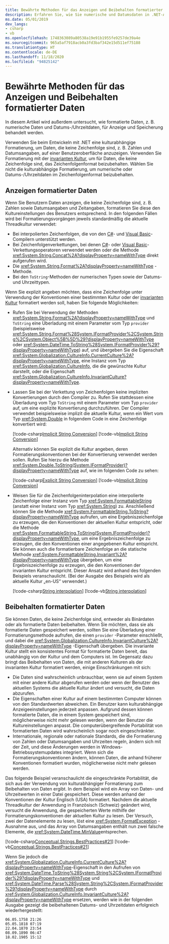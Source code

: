 ```yaml
---
title: Bewährte Methoden für das Anzeigen und Beibehalten formatierter Daten in .NET
description: Erfahren Sie, wie Sie numerische und Datumsdaten in .NET-Anwendungen effektiv anzeigen und beibehalten.
ms.date: 05/01/2019
dev_langs:
- csharp
- vb
ms.openlocfilehash: 1748363089a80538a19e91b1955fe9257de39a4e
ms.sourcegitcommit: 965a5af7918acb0a3fd3baf342e15d511ef75188
ms.translationtype: HT
ms.contentlocale: de-DE
ms.lasthandoff: 11/18/2020
ms.locfileid: "94825142"
---
```

# <a name="best-practices-for-displaying-and-persisting-formatted-data"></a>Bewährte Methoden für das Anzeigen und Beibehalten formatierter Daten

In diesem Artikel wird außerdem untersucht, wie formatierte Daten, z. B. numerische Daten und Datums-/Uhrzeitdaten, für Anzeige und Speicherung behandelt werden.

Verwenden Sie beim Entwickeln mit .NET eine kulturabhängige Formatierung, um Daten, die keine Zeichenfolge sind, z. B. Zahlen und Datumsangaben, auf einer Benutzeroberfläche anzuzeigen. Verwenden Sie Formatierung mit der [invarianten Kultur](xref:System.Globalization.CultureInfo.InvariantCulture), um für Daten, die keine Zeichenfolge sind, das Zeichenfolgenformat beizubehalten. Wählen Sie nicht die kulturabhängige Formatierung, um numerische oder Datums-/Uhrzeitdaten im Zeichenfolgenformat beizubehalten.

## <a name="displaying-formatted-data"></a>Anzeigen formatierter Daten

Wenn Sie Benutzern Daten anzeigen, die keine Zeichenfolge sind, z. B. Zahlen sowie Datumsangaben und Zeitangaben, formatieren Sie diese den Kultureinstellungen des Benutzers entsprechend. In den folgenden Fällen wird bei Formatierungsvorgängen jeweils standardmäßig die aktuelle Threadkultur verwendet:

- Bei interpolierten Zeichenfolgen, die von den [C#](../../csharp/language-reference/tokens/interpolated.md)- und [Visual Basic](../../visual-basic/programming-guide/language-features/strings/interpolated-strings.md)-Compilern unterstützt werden.
- Bei Zeichenfolgenverkettungen, bei denen [C#](../../csharp/language-reference/operators/addition-operator.md#string-concatenation)- oder [Visual Basic](../../visual-basic/programming-guide/language-features/operators-and-expressions/concatenation-operators.md)-Verkettungsoperatoren verwendet werden oder die Methode <xref:System.String.Concat%2A?displayProperty=nameWithType> direkt aufgerufen wird.
- Die <xref:System.String.Format%2A?displayProperty=nameWithType> -Methode.
- Bei den `ToString`-Methoden der numerischen Typen sowie der Datums- und Uhrzeittypen.

Wenn Sie explizit angeben möchten, dass eine Zeichenfolge unter Verwendung der Konventionen einer bestimmten Kultur oder der [invarianten Kultur](xref:System.Globalization.CultureInfo.InvariantCulture) formatiert werden soll, haben Sie folgende Möglichkeiten:

- Rufen Sie bei Verwendung der Methoden <xref:System.String.Format%2A?displayProperty=nameWithType> und `ToString` eine Überladung mit einem Parameter vom Typ `provider` (beispielsweise <xref:System.String.Format%28System.IFormatProvider%2CSystem.String%2CSystem.Object%5B%5D%29?displayProperty=nameWithType> oder <xref:System.DateTime.ToString%28System.IFormatProvider%29?displayProperty=nameWithType>) auf, und übergeben Sie die Eigenschaft <xref:System.Globalization.CultureInfo.CurrentCulture%2A?displayProperty=nameWithType>, eine Instanz vom Typ <xref:System.Globalization.CultureInfo>, die die gewünschte Kultur darstellt, oder die Eigenschaft <xref:System.Globalization.CultureInfo.InvariantCulture?displayProperty=nameWithType>.

- Lassen Sie bei der Verkettung von Zeichenfolgen keine impliziten Konvertierungen durch den Compiler zu. Rufen Sie stattdessen eine Überladung vom Typ `ToString` mit einem Parameter vom Typ `provider` auf, um eine explizite Konvertierung durchzuführen. Der Compiler verwendet beispielsweise implizit die aktuelle Kultur, wenn ein Wert vom Typ <xref:System.Double> in folgendem Code in eine Zeichenfolge konvertiert wird:

  [!code-csharp[Implicit String Conversion](./snippets/best-practices-strings/csharp/tostring/Program.cs#1)]
  [!code-vb[Implicit String Conversion](./snippets/best-practices-strings/vb/tostring/Program.vb#1)]

  Alternativ können Sie explizit die Kultur angeben, deren Formatierungskonventionen bei der Konvertierung verwendet werden sollen. Rufen Sie hierzu die Methode <xref:System.Double.ToString(System.IFormatProvider)?displayProperty=nameWithType> auf, wie im folgenden Code zu sehen:

  [!code-csharp[Explicit String Conversion](./snippets/best-practices-strings/csharp/tostring/Program.cs#2)]
  [!code-vb[Implicit String Conversion](./snippets/best-practices-strings/vb/tostring/Program.vb#2)]

- Weisen Sie für die Zeichenfolgeninterpolation eine interpolierte Zeichenfolge einer Instanz vom Typ <xref:System.FormattableString> (anstatt einer Instanz vom Typ <xref:System.String>) zu. Anschließend können Sie die Methode <xref:System.FormattableString.ToString?displayProperty=nameWithType> aufrufen, um eine Ergebniszeichenfolge zu erzeugen, die den Konventionen der aktuellen Kultur entspricht, oder die Methode <xref:System.FormattableString.ToString(System.IFormatProvider)?displayProperty=nameWithType>, um eine Ergebniszeichenfolge zu erzeugen, die den Konventionen einer angegebenen Kultur entspricht. Sie können auch die formatierbare Zeichenfolge an die statische Methode <xref:System.FormattableString.Invariant%2A?displayProperty=nameWithType> übergeben, um eine Ergebniszeichenfolge zu erzeugen, die den Konventionen der invarianten Kultur entspricht. Dieser Ansatz wird anhand des folgenden Beispiels veranschaulicht. (Bei der Ausgabe des Beispiels wird als aktuelle Kultur „en-US“ verwendet.)

  [!code-csharp[String interpolation](./snippets/best-practices-strings/csharp/formattable/Program.cs)]
  [!code-vb[String interpolation](./snippets/best-practices-strings/vb/formattable/Program.vb)]

## <a name="persisting-formatted-data"></a>Beibehalten formatierter Daten

Sie können Daten, die keine Zeichenfolge sind, entweder als Binärdaten oder als formatierte Daten beibehalten. Wenn Sie möchten, dass sie als formatierte Daten gespeichert werden, sollten Sie eine Überladung einer Formatierungsmethode aufrufen, die einen `provider` -Parameter einschließt, und dabei die <xref:System.Globalization.CultureInfo.InvariantCulture%2A?displayProperty=nameWithType> -Eigenschaft übergeben. Die invariante Kultur stellt ein konsistentes Format für formatierte Daten bereit, das unabhängig von der Kultur und dem Computers ist. Im Gegensatz dazu bringt das Beibehalten von Daten, die mit anderen Kulturen als der invarianten Kultur formatiert werden, einige Einschränkungen mit sich:

- Die Daten sind wahrscheinlich unbrauchbar, wenn sie auf einem System mit einer andere Kultur abgerufen werden oder wenn der Benutzer des aktuellen Systems die aktuelle Kultur ändert und versucht, die Daten abzurufen.
- Die Eigenschaften einer Kultur auf einem bestimmten Computer können von den Standardwerten abweichen. Ein Benutzer kann kulturabhängige Anzeigeeinstellungen jederzeit anpassen. Aufgrund dessen können formatierte Daten, die in einem System gespeichert sind, möglicherweise nicht mehr gelesen werden, wenn der Benutzer die Kultureinstellungen anpasst. Die computerübergreifende Portabilität von formatierten Daten wird wahrscheinlich sogar noch eingeschränkter.
- Internationale, regionale oder nationale Standards, die die Formatierung von Zahlen oder Datumsangaben und Uhrzeiten regeln, ändern sich mit der Zeit, und diese Änderungen werden in Windows-Betriebssystemupdates integriert. Wenn sich die Formatierungskonventionen ändern, können Daten, die anhand früherer Konventionen formatiert wurden, möglicherweise nicht mehr gelesen werden.

Das folgende Beispiel veranschaulicht die eingeschränkte Portabilität, die sich aus der Verwendung von kulturabhängiger Formatierung zum Beibehalten von Daten ergibt. In dem Beispiel wird ein Array von Daten- und Uhrzeitwerten in einer Datei gespeichert. Diese werden anhand der Konventionen der Kultur Englisch (USA) formatiert. Nachdem die aktuelle Threadkultur der Anwendung in Französisch (Schweiz) geändert wird, versucht die Anwendung, die gespeicherten Werte mithilfe der Formatierungskonventionen der aktuellen Kultur zu lesen. Der Versuch, zwei der Datenelemente zu lesen, löst eine <xref:System.FormatException> -Ausnahme aus, und das Array von Datumsangaben enthält nun zwei falsche Elemente, die <xref:System.DateTime.MinValue>entsprechen.

[!code-csharp[Conceptual.Strings.BestPractices#21](~/samples/snippets/csharp/VS_Snippets_CLR/conceptual.strings.bestpractices/cs/persistence.cs#21)]
[!code-vb[Conceptual.Strings.BestPractices#21](~/samples/snippets/visualbasic/VS_Snippets_CLR/conceptual.strings.bestpractices/vb/persistence.vb#21)]

Wenn Sie jedoch die <xref:System.Globalization.CultureInfo.CurrentCulture%2A?displayProperty=nameWithType>-Eigenschaft in den Aufrufen von <xref:System.DateTime.ToString%28System.String%2CSystem.IFormatProvider%29?displayProperty=nameWithType> und <xref:System.DateTime.Parse%28System.String%2CSystem.IFormatProvider%29?displayProperty=nameWithType> durch <xref:System.Globalization.CultureInfo.InvariantCulture%2A?displayProperty=nameWithType> ersetzen, werden wie in der folgenden Ausgabe gezeigt die beibehaltenen Datums- und Uhrzeitdaten erfolgreich wiederhergestellt:

```console
06.05.1758 21:26
05.05.1818 07:19
22.04.1870 23:54
08.09.1890 06:47
18.02.1905 15:12
```
